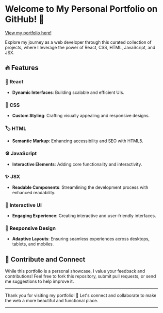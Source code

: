 # Welcome to My Personal Portfolio on GitHub! 🎉

[View my portfolio here!](https://andidjportfolio.netlify.app/)

Explore my journey as a web developer through this curated collection of projects, where I leverage the power of React, CSS, HTML, JavaScript, and JSX. 

## 🔥 Features

### 🚀 **React**
- **Dynamic Interfaces**: Building scalable and efficient UIs.
  
### 🎨 **CSS**
- **Custom Styling**: Crafting visually appealing and responsive designs.

### 🏷️ **HTML**
- **Semantic Markup**: Enhancing accessibility and SEO with HTML5.

### ⚙️ **JavaScript**
- **Interactive Elements**: Adding core functionality and interactivity.

### ✨ **JSX**
- **Readable Components**: Streamlining the development process with enhanced readability.

### 🌟 **Interactive UI**
- **Engaging Experience**: Creating interactive and user-friendly interfaces.

### 📱 **Responsive Design**
- **Adaptive Layouts**: Ensuring seamless experiences across desktops, tablets, and mobiles.

## 🤝 Contribute and Connect
While this portfolio is a personal showcase, I value your feedback and contributions! Feel free to fork this repository, submit pull requests, or send me suggestions to help improve it.

---

Thank you for visiting my portfolio! 🌟 Let's connect and collaborate to make the web a more beautiful and functional place.

---
